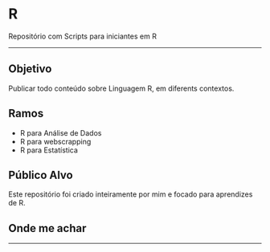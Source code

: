 # R
 Repositório com Scripts para iniciantes em R

<hr/> 

## Objetivo
Publicar todo conteúdo sobre Linguagem R, em diferents contextos.

## Ramos
- R para Análise de Dados
- R para webscrapping
- R para Estatística

## Público Alvo
Este repositório foi criado inteiramente por mim e focado para aprendizes de R.

## Onde me achar

<hr/> 


